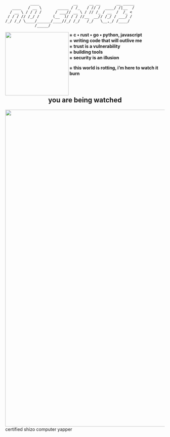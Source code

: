 ```plaintext
           ____               __     __ __       __ _____
   ____   / __ \       _____ / /_   / // /  ____/ /|__  /
  / __ \ / / / /      / ___// __ \ / // /_ / __  /  /_ < 
 / / / // /_/ /      (__  )/ / / //__  __// /_/ / ___/ / 
/_/ /_/ \____/______/____//_/ /_/   /_/   \__,_/ /____/  
             /_____/                                      
```

<picture><img align="left" src="gif.gif" width="200px"></picture>
⨳ **c • rust • go • python, javascript**  
⨳ **writing code that will outlive me**  
⨳ **trust is a vulnerability** 
<br>
⨳ **building tools**  
⨳ **security is an illusion**  

⨳ **this world is rotting, i’m here to watch it burn**  
<br>
<br>
<center> 
<h2>you are being watched</h2>
</center>
<picture><img align="center" src="gif2.gif" width="1000px"></picture>
<br>
certified shizo computer yapper
